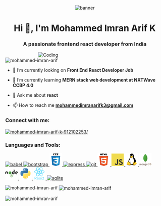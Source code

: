 <p align="center">
  <img src="https://i.pinimg.com/originals/81/17/8b/81178b47a8598f0c81c4799f2cdd4057.gif" alt="banner" width="600"/>
</p>
<h1 align="center">Hi 👋, I'm Mohammed Imran Arif K</h1>
<h3 align="center">A passionate frontend react developer from India</h3>

<img align="right" alt="Coding" width="400" src="https://globaleducation.s3.ap-south-1.amazonaws.com/globaledu/gif/front-end-development.gif"/>

<p align="left"> <img src="https://komarev.com/ghpvc/?username=mohammed-imran-arif&label=Profile%20views&color=0e75b6&style=flat" alt="mohammed-imran-arif" /> </p>



- 🔭 I’m currently looking on **Front End React Developer Job**

- 🌱 I’m currently learning **MERN stack web development at NXTWave CCBP 4.0**

- 💬 Ask me about **react**

- 📫 How to reach me **mohammedimranarifk3@gmail.com**

<h3 align="left">Connect with me:</h3>
<p align="left">
<a href="https://linkedin.com/in/mohammed-imran-arif-k-912102253/" target="blank"><img align="center" src="https://raw.githubusercontent.com/rahuldkjain/github-profile-readme-generator/master/src/images/icons/Social/linked-in-alt.svg" alt="mohammed-imran-arif-k-912102253/" height="30" width="40" /></a>
</p>

<h3 align="left">Languages and Tools:</h3>
<p align="left" gap="10px"> <a href="https://babeljs.io/" target="_blank" rel="noreferrer"> <img src="https://upload.wikimedia.org/wikipedia/commons/thumb/0/02/Babel_Logo.svg/2560px-Babel_Logo.svg.png" alt="babel" width="40" height="40"/> </a> <a href="https://getbootstrap.com" target="_blank" rel="noreferrer"> <img src="https://getbootstrap.com/docs/5.3/assets/brand/bootstrap-logo-shadow.png" alt="bootstrap" width="40" height="40"/> </a> <a href="https://www.w3schools.com/css/" target="_blank" rel="noreferrer"> <img src="https://raw.githubusercontent.com/devicons/devicon/master/icons/css3/css3-original-wordmark.svg" alt="css3" width="40" height="40"/> </a> <a href="https://expressjs.com" target="_blank" rel="noreferrer"> <img src="https://encrypted-tbn0.gstatic.com/images?q=tbn:ANd9GcRKDjYmq14bjOAB-Mt4zEvMJRXIvhJUmfAt9lvxo1x10C8a4K6A1209ZVDU&s=10" alt="express" width="40" height="40"/> </a> <a href="https://git-scm.com/" target="_blank" rel="noreferrer"> <img src="https://www.vectorlogo.zone/logos/git-scm/git-scm-icon.svg" alt="git" width="40" height="40"/> </a> <a href="https://www.w3.org/html/" target="_blank" rel="noreferrer"> <img src="https://raw.githubusercontent.com/devicons/devicon/master/icons/html5/html5-original-wordmark.svg" alt="html5" width="40" height="40"/> </a> <a href="https://developer.mozilla.org/en-US/docs/Web/JavaScript" target="_blank" rel="noreferrer"> <img src="https://raw.githubusercontent.com/devicons/devicon/master/icons/javascript/javascript-original.svg" alt="javascript" width="40" height="40"/> </a> <a href="https://www.linux.org/" target="_blank" rel="noreferrer"> <img src="https://raw.githubusercontent.com/devicons/devicon/master/icons/linux/linux-original.svg" alt="linux" width="40" height="40"/> </a> <a href="https://www.mongodb.com/" target="_blank" rel="noreferrer"> <img src="https://raw.githubusercontent.com/devicons/devicon/master/icons/mongodb/mongodb-original-wordmark.svg" alt="mongodb" width="40" height="40"/> </a> <a href="https://nodejs.org" target="_blank" rel="noreferrer"> <img src="https://raw.githubusercontent.com/devicons/devicon/master/icons/nodejs/nodejs-original-wordmark.svg" alt="nodejs" width="40" height="40"/> </a> <a href="https://www.python.org" target="_blank" rel="noreferrer"> <img src="https://raw.githubusercontent.com/devicons/devicon/master/icons/python/python-original.svg" alt="python" width="40" height="40"/> </a> <a href="https://reactjs.org/" target="_blank" rel="noreferrer"> <img src="https://raw.githubusercontent.com/devicons/devicon/master/icons/react/react-original-wordmark.svg" alt="react" width="40" height="40"/> </a> <a href="https://www.sqlite.org/" target="_blank" rel="noreferrer"> <img src="https://www.vectorlogo.zone/logos/sqlite/sqlite-icon.svg" alt="sqlite" width="40" height="40"/> </a> </p>
<p><img align="left" src="https://github-readme-stats.vercel.app/api/top-langs?username=mohammed-imran-arif&show_icons=true&locale=en&layout=compact" alt="mohammed-imran-arif" /></p>

<p>&nbsp;<img align="center" src="https://github-readme-stats.vercel.app/api?username=mohammed-imran-arif&show_icons=true&locale=en" alt="mohammed-imran-arif" /></p>

<p><img align="center" src="https://github-readme-streak-stats.herokuapp.com/?user=mohammed-imran-arif&" alt="mohammed-imran-arif" /></p>
